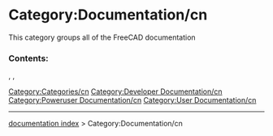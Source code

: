 # Category:Documentation/cn
This category groups all of the FreeCAD documentation

### Contents:

, ,

[Category:Categories/cn](Category:Categories/cn.md) [Category:Developer Documentation/cn](Category:Developer_Documentation/cn.md) [Category:Poweruser Documentation/cn](Category:Poweruser_Documentation/cn.md) [Category:User Documentation/cn](Category:User_Documentation/cn.md)

---
[documentation index](../README.md) > Category:Documentation/cn
